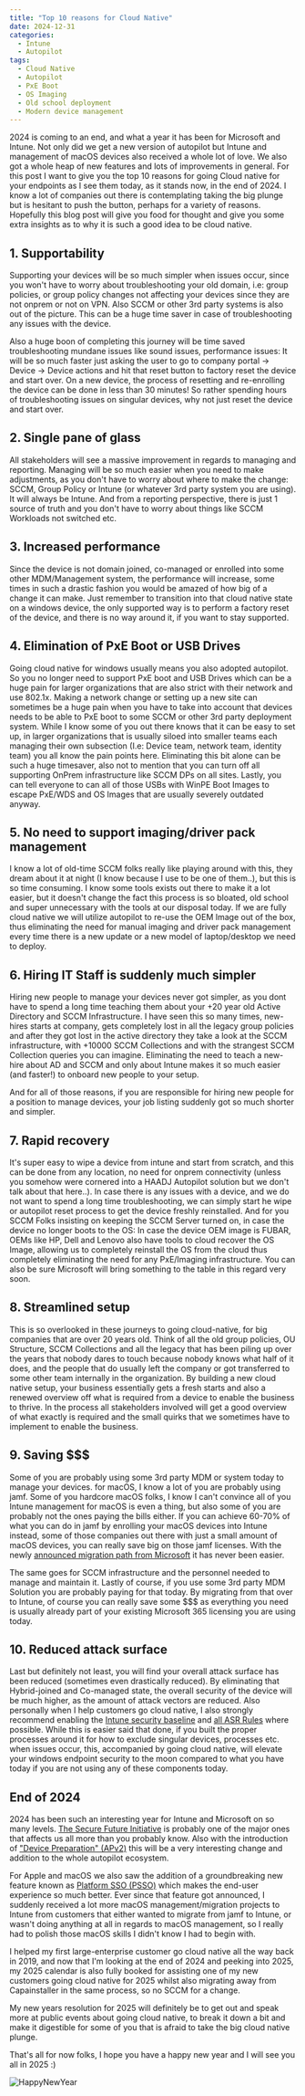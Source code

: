 ```yaml
---
title: "Top 10 reasons for Cloud Native"
date: 2024-12-31
categories:
  - Intune
  - Autopilot
tags:
  - Cloud Native
  - Autopilot
  - PxE Boot
  - OS Imaging
  - Old school deployment
  - Modern device management
---
```


2024 is coming to an end, and what a year it has been for Microsoft and Intune. Not only did we get a new version of autopilot but Intune and management of macOS devices also received a whole lot of love. We also got a whole heap of new features and lots of improvements in general.
For this post I want to give you the top 10 reasons for going Cloud native for your endpoints as I see them today, as it stands now, in the end of 2024. I know a lot of companies out there is contemplating taking the big plunge but is hesitant to push the button, perhaps for a variety of reasons. Hopefully this blog post will give you food for thought and give you some extra insights as to why it is such a good idea to be cloud native.

## 1. Supportability

Supporting your devices will be so much simpler when issues occur, since you won't have to worry about troubleshooting your old domain, i.e: group policies, or group policy changes not affecting your devices since they are not onprem or not on VPN. Also SCCM or other 3rd party systems is also out of the picture. This can be a huge time saver in case of troubleshooting any issues with the device.

Also a huge boon of completing this journey will be time saved troubleshooting mundane issues like sound issues, performance issues: It will be so much faster just asking the user to go to company portal -> Device -> Device actions and hit that reset button to factory reset the device and start over. On a new device, the process of resetting and re-enrolling the device can be done in less than 30 minutes! So rather spending hours of troubleshooting issues on singular devices, why not just reset the device and start over.

## 2. Single pane of glass

All stakeholders will see a massive improvement in regards to managing and reporting. Managing will be so much easier when you need to make adjustments, as you don't have to worry about where to make the change: SCCM, Group Policy or Intune (or whatever 3rd party system you are using). It will always be Intune. And from a reporting perspective, there is just 1 source of truth and you don't have to worry about things like SCCM Workloads not switched etc.

## 3. Increased performance

Since the device is not domain joined, co-managed or enrolled into some other MDM/Management system, the performance will increase, some times in such a drastic fashion you would be amazed of how big of a change it can make. Just remember to transition into that cloud native state on a windows device, the only supported way is to perform a factory reset of the device, and there is no way around it, if you want to stay supported.

## 4. Elimination of PxE Boot or USB Drives

Going cloud native for windows usually means you also adopted autopilot. So you no longer need to support PxE boot and USB Drives which can be a huge pain for larger organizations that are also strict with their network and use 802.1x. Making a network change or setting up a new site can sometimes be a huge pain when you have to take into account that devices needs to be able to PxE boot to some SCCM or other 3rd party deployment system. While I know some of you out there knows that it can be easy to set up, in larger organizations that is usually siloed into smaller teams each managing their own subsection (I.e: Device team, network team, identity team) you all know the pain points here. Eliminating this bit alone can be such a huge timesaver, also not to mention that you can turn off all supporting OnPrem infrastructure like SCCM DPs on all sites. Lastly, you can tell everyone to can all of those USBs with WinPE Boot Images to escape PxE/WDS and OS Images that are usually severely outdated anyway.

## 5. No need to support imaging/driver pack management

I know a lot of old-time SCCM folks really like playing around with this, they dream about it at night (I know because I use to be one of them..), but this is so time consuming. I know some tools exists out there to make it a lot easier, but it doesn't change the fact this process is so bloated, old school and super unnecessary with the tools at our disposal today. If we are fully cloud native we will utilize autopilot to re-use the OEM Image out of the box, thus eliminating the need for manual imaging and driver pack management every time there is a new update or a new model of laptop/desktop we need to deploy.

## 6. Hiring IT Staff is suddenly much simpler

Hiring new people to manage your devices never got simpler, as you dont have to spend a long time teaching them about your +20 year old Active Directory and SCCM Infrastructure. I have seen this so many times, new-hires starts at company, gets completely lost in all the legacy group policies and after they got lost in the active directory they take a look at the SCCM infrastructure, with +10000 SCCM Collections and with the strangest SCCM Collection queries you can imagine. Eliminating the need to teach a new-hire about AD and SCCM and only about Intune makes it so much easier (and faster!) to onboard new people to your setup.

And for all of those reasons, if you are responsible for hiring new people for a position to manage devices, your job listing suddenly got so much shorter and simpler.

## 7. Rapid recovery

It's super easy to wipe a device from intune and start from scratch, and this can be done from any location, no need for onprem connectivity (unless you somehow were cornered into a HAADJ Autopilot solution but we don't talk about that here..).
In case there is any issues with a device, and we do not want to spend a long time troubleshooting, we can simply start he wipe or autopilot reset process to get the device freshly reinstalled. And for you SCCM Folks insisting on keeping the SCCM Server turned on, in case the device no longer boots to the OS: In case the device OEM image is FUBAR, OEMs like HP, Dell and Lenovo also have tools to cloud recover the OS Image, allowing us to completely reinstall the OS from the cloud thus completely eliminating the need for any PxE/Imaging infrastructure. You can also be sure Microsoft will bring something to the table in this regard very soon.

## 8. Streamlined setup

This is so overlooked in these journeys to going cloud-native, for big companies that are over 20 years old. Think of all the old group policies, OU Structure, SCCM Collections and all the legacy that has been piling up over the years that nobody dares to touch because nobody knows what half of it does, and the people that do usually left the company or got transferred to some other team internally in the organization. By building a new cloud native setup, your business essentially gets a fresh starts and also a renewed overview off what is required from a device to enable the business to thrive. In the process all stakeholders involved will get a good overview of what exactly is required and the small quirks that we sometimes have to implement to enable the business.

## 9. Saving $$$

Some of you are probably using some 3rd party MDM or system today to manage your devices. for macOS, I know a lot of you are probably using jamf. Some of you hardcore macOS folks, I know I can't convince all of you Intune management for macOS is even a thing, but also some of you are probably not the ones paying the bills either. If you can achieve 60-70% of what you can do in jamf by enrolling your macOS devices into Intune instead, some of those companies out there with just a small amount of macOS devices, you can really save big on those jamf licenses. With the newly [announced migration path from Microsoft](https://github.com/microsoft/shell-intune-samples/tree/master/macOS/Tools/Migration) it has never been easier.

The same goes for SCCM infrastructure and the personnel needed to manage and maintain it. Lastly of course, if you use some 3rd party MDM Solution you are probably paying for that today. By migrating from that over to Intune, of course you can really save some $$$ as everything you need is usually already part of your existing Microsoft 365 licensing you are using today.

## 10. Reduced attack surface

Last but definitely not least, you will find your overall attack surface has been reduced (sometimes even drastically reduced). By eliminating that Hybrid-joined and Co-managed state, the overall security of the device will be much higher, as the amount of attack vectors are reduced. Also personally when I help customers go cloud native, I also strongly recommend enabling the [Intune security baseline](https://learn.microsoft.com/en-us/mem/intune/protect/security-baselines) and [all ASR Rules](https://learn.microsoft.com/en-us/defender-endpoint/attack-surface-reduction-rules-reference) where possible. While this is easier said that done, if you built the proper processes around it for how to exclude singular devices, processes etc. when issues occur, this, accompanied by going cloud native, will elevate your windows endpoint security to the moon compared to what you have today if you are not using any of these components today.

## End of 2024

2024 has been such an interesting year for Intune and Microsoft on so many levels. [The Secure Future Initiative](https://www.microsoft.com/en-us/security/blog/2024/05/03/security-above-all-else-expanding-microsofts-secure-future-initiative/) is probably one of the major ones that affects us all more than you probably know. Also with the introduction of ["Device Preparation" (APv2)](https://techcommunity.microsoft.com/blog/microsoftendpointmanagerblog/windows-deployment-with-the-next-generation-of-windows-autopilot/4148169) this will be a very interesting change and addition to the whole autopilot ecosystem.

For Apple and macOS we also saw the addition of a groundbreaking new feature known as [Platform SSO (PSSO)](https://techcommunity.microsoft.com/blog/identity/platform-sso-for-macos-now-in-public-preview/4051574) which makes the end-user experience so much better. Ever since that feature got announced, I suddenly received a lot more macOS management/migration projects to Intune from customers that either wanted to migrate from jamf to Intune, or wasn't doing anything at all in regards to macOS management, so I really had to polish those macOS skills I didn't know I had to begin with.

I helped my first large-enterprise customer go cloud native all the way back in 2019, and now that I'm looking at the end of 2024 and peeking into 2025, my 2025 calendar is also fully booked for assisting one of my new customers going cloud native for 2025 whilst also migrating away from Capainstaller in the same process, so no SCCM for a change.

My new years resolution for 2025 will definitely be to get out and speak more at public events about going cloud native, to break it down a bit and make it digestible for some of you that is afraid to take the big cloud native plunge.

That's all for now folks, I hope you have a happy new year and I will see you all in 2025 :)

![HappyNewYear](/assets/images/2024-12-31-Top10-Reasons-Cloudnative/HappyNewYear.jpg?raw=true "Happy New Year")

